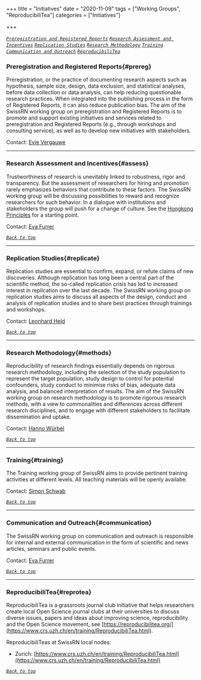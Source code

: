 +++
title = "Initiatives"
date = "2020-11-09"
tags = ["Working Groups", "ReproducibiliTea"]
categories = ["Initiatives"]

+++

[*`Preregistration and Registered Reports`*](#prereg) [*`Research Assessment and Incentives`*](#assess) [*`Replication Studies`*](#replicate) [*`Research Methodology`*](#methods) [*`Training`*](#training) [*`Communication and Outreach`*](#communication)  [*`ReproducibiliTea`*](#reprotea)

### Preregistration and Registered Reports{#prereg}
Preregistration, or the practice of documenting research aspects such as hypothesis, sample size, design, data exclusion, and statistical analyses, before data collection or data analysis, can help reducing questionable research practices. When integrated into the publishing process in the form of Registered Reports, it can also reduce publication bias. The aim of the SwissRN working group on preregistration and Registered Reports is to promote and support existing initiatives and services related to preregistration and Registered Reports (e.g., through workshops and consulting service), as well as to develop new initiatives with stakeholders.

Contact: [Evie Vergauwe](Evie.Vergauwe@unige.ch)

---

### Research Assessment and Incentives{#assess}
Trustworthiness of research is unevitably linked to robustness, rigor and transparency. But the assessment of researchers for hiring and promotion rarely emphasizes behaviors that contribute to these factors. The SwissRN working group will be discussing possibilities to reward and recognize researchers for such behavior. In a dialogue with institutions and stakeholders the group will push for a change of culture. See the [Hongkong Principles](https://doi.org/10.1371/journal.pbio.3000737) for a starting point.

Contact: [Eva Furrer](eva.furrer@uzh.ch)

[*`Back to top`*](#)

---

### Replication Studies{#replicate}
Replication studies are essential to confirm, expand, or refute claims of new discoveries. Although replication has long been a central part of the scientific method, the so-called replication crisis has led to increased interest in replication over the last decade. The SwissRN working group on replication studies aims to discuss all aspects of the
design, conduct and analysis of replication studies and to share best practices through trainings and workshops.

Contact: [Leonhard Held](mailto:leonhard.held@uzh.ch)

[*`Back to top`*](#)

---

### Research Methodology{#methods}
Reproducibility of research findings essentially depends on rigorous research methodology, including the selection of the study population to represent the target population, study design to control for potential confounders, study conduct to minimise risks of bias, adequate data analysis, and balanced interpretation of results. The aim of the SwissRN working group on research methodology is to promote rigorous research methods, with a view to commonalities and differences across different research disciplines, and to engage with different stakeholders to facilitate dissemination and uptake.

Contact: [Hanno Würbel](hanno.wuerbel@vetsuisse.unibe.ch)

[*`Back to top`*](#)

---

### Training{#training}
The Training working group of SwissRN aims to provide pertinent training activities at different levels. All teaching materials will be openly availabe. 

Contact: [Simon Schwab](simon.schwab@uzh.ch)

[*`Back to top`*](#)

---

### Communication and Outreach{#communication}
The SwissRN working group on communication and outreach is responsible for internal and external communication in the form of scientific and news articles, seminars and public events.

Contact: [Eva Furrer](eva.furrer@uzh.ch)

[*`Back to top`*](#)

---

### ReproducibiliTea{#reprotea}
ReproducibiliTea is a grassroots journal club initiative that helps researchers create local Open Science journal clubs at their universities to discuss diverse issues, papers and ideas about improving science, reproducibility and the Open Science movement, see [https://reproducibilitea.org/](https://www.crs.uzh.ch/en/training/ReproducibiliTea.html).

ReproducibiliTeas at SwissRN local nodes: 
* Zurich: [https://www.crs.uzh.ch/en/training/ReproducibiliTea.html](https://www.crs.uzh.ch/en/training/ReproducibiliTea.html)

[*`Back to top`*](#)
